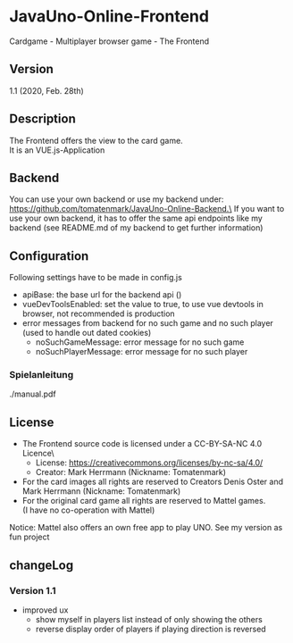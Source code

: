 # JavaUno-Online-Frontend
Cardgame - Multiplayer browser game - The Frontend

## Version
1.1 (2020, Feb. 28th)

## Description
The Frontend offers the view to the card game.\
It is an VUE.js-Application

## Backend
You can use your own backend or use my backend under: https://github.com/tomatenmark/JavaUno-Online-Backend.\
If you want to use your own backend, it has to offer the same api endpoints like my backend
(see README.md of my backend to get further information)

## Configuration
Following settings have to be made in config.js
* apiBase: the base url for the backend api ()
* vueDevToolsEnabled: set the value to true, to use vue devtools in browser, not recommended is production
* error messages from backend for no such game and no such player (used to handle out dated cookies)
    * noSuchGameMessage: error message for no such game
    * noSuchPlayerMessage: error message for no such player

### Spielanleitung
./manual.pdf

## License
* The Frontend source code is licensed under a CC-BY-SA-NC 4.0 Licence\
   * License: https://creativecommons.org/licenses/by-nc-sa/4.0/
   * Creator: Mark Herrmann (Nickname: Tomatenmark)
* For the card images all rights are reserved to Creators Denis Oster and Mark Herrmann (Nickname: Tomatenmark)
* For the original card game all rights are reserved to Mattel games.\
  (I have no co-operation with Mattel)
  
Notice: Mattel also offers an own free app to play UNO.
See my version as fun project

## changeLog

### Version 1.1
* improved ux
   * show myself in players list instead of only showing the others
   * reverse display order of players if playing direction is reversed